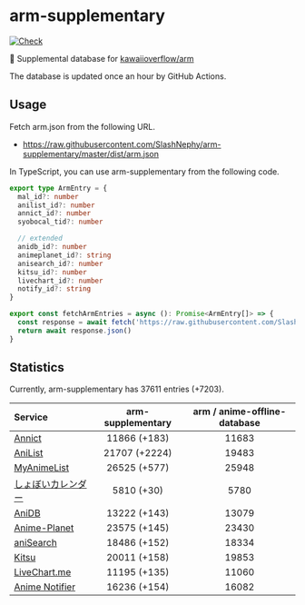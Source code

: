 # arm-supplementary

[![Check](https://github.com/SlashNephy/arm-supplementary/actions/workflows/check-node.yml/badge.svg)](https://github.com/SlashNephy/arm-supplementary/actions/workflows/check-node.yml)

💊 Supplemental database for [kawaiioverflow/arm](https://github.com/kawaiioverflow/arm)

The database is updated once an hour by GitHub Actions.

## Usage

Fetch arm.json from the following URL.

- https://raw.githubusercontent.com/SlashNephy/arm-supplementary/master/dist/arm.json

In TypeScript, you can use arm-supplementary from the following code.

```TypeScript
export type ArmEntry = {
  mal_id?: number
  anilist_id?: number
  annict_id?: number
  syobocal_tid?: number

  // extended
  anidb_id?: number
  animeplanet_id?: string
  anisearch_id?: number
  kitsu_id?: number
  livechart_id?: number
  notify_id?: string
}

export const fetchArmEntries = async (): Promise<ArmEntry[]> => {
  const response = await fetch('https://raw.githubusercontent.com/SlashNephy/arm-supplementary/master/dist/arm.json')
  return await response.json()
}
```

## Statistics

Currently, arm-supplementary has 37611 entries (+7203).

| Service                                     | arm-supplementary | arm / anime-offline-database |
| :------------------------------------------ | :---------------: | :--------------------------: |
| [Annict](https://annict.com)                |   11866 (+183)    |            11683             |
| [AniList](https://anilist.co)               |   21707 (+2224)   |            19483             |
| [MyAnimeList](https://myanimelist.net)      |   26525 (+577)    |            25948             |
| [しょぼいカレンダー](https://cal.syoboi.jp) |    5810 (+30)     |             5780             |
| [AniDB](https://anidb.net)                  |   13222 (+143)    |            13079             |
| [Anime-Planet](https://anime-planet.com)    |   23575 (+145)    |            23430             |
| [aniSearch](https://anisearch.com)          |   18486 (+152)    |            18334             |
| [Kitsu](https://kitsu.io)                   |   20011 (+158)    |            19853             |
| [LiveChart.me](https://livechart.me)        |   11195 (+135)    |            11060             |
| [Anime Notifier](https://notify.moe)        |   16236 (+154)    |            16082             |
